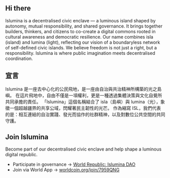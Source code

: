 ## Hi there 

Islumina is a decentralised civic enclave — a luminous island shaped by autonomy, mutual responsibility, and shared governance.
It brings together builders, thinkers, and citizens to co-create a digital commons rooted in cultural awareness and democratic resilience. Our name combines isla (island) and lumina (light), reflecting our vision of a boundaryless network of self-defined civic islands.
We believe freedom is not just a right, but a responsibility. Islumina is where public imagination meets decentralised coordination.

## 宣言
Islumina 是一座去中心化的公民飛地，是一座由自治與共治精神所構築的光之島嶼。
在這片飛地中，自由不僅是一項權利，更是一種透過集體決策與文化自覺所共同承擔的責任。
「Islumina」這個名稱結合了 isla（島嶼）與 lumina（光），象徵一個超越疆界的共享公域，閃耀著民主韌性的光芒。
作為縮寫 ISL，我們代表的是：相互連結的自治實踐、發光而協作的社群精神，以及對數位公共空間的共同守護。


## Join Islumina

Become part of our decentralised civic enclave and help shape a luminous digital republic.

- Participate in governance → [World Republic: Islumina DAO](https://app.worldrepublic.org/zh/govern/party/8895)
- Join via World App → [worldcoin.org/join/7959QNG](https://join.world.org/7959QNG)
